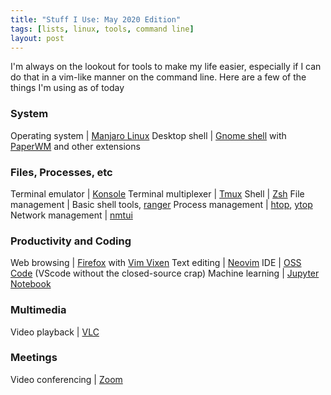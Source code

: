 ```yaml
---
title: "Stuff I Use: May 2020 Edition"
tags: [lists, linux, tools, command line]
layout: post
---
```


I'm always on the lookout for tools to make my life easier, especially if I can do that in a vim-like manner on the command line. Here are a few of the things I'm using as of today

### System

Operating system          | [Manjaro Linux](http://manjaro.org/)
Desktop shell             | [Gnome shell](http://www.gnome.org) with [PaperWM](https://github.com/paperwm/PaperWM) and other extensions

### Files, Processes, etc

Terminal emulator         | [Konsole](https://konsole.kde.org/)
Terminal multiplexer      | [Tmux](https://github.com/tmux/tmux/wiki)
Shell                     | [Zsh](https://en.wikipedia.org/wiki/Z_shell)
File management           | Basic shell tools, [ranger](https://github.com/ranger/ranger)
Process management        | [htop](https://hisham.hm/htop/), [ytop](https://github.com/cjbassi/ytop)
Network management        | [nmtui](https://developer.gnome.org/NetworkManager/stable/nmtui.html)

### Productivity and Coding

Web browsing              | [Firefox](https://www.mozilla.org/en-US/firefox/) with [Vim Vixen](https://github.com/ueokande/vim-vixen)
Text editing              | [Neovim](https://neovim.io/)
IDE                       | [OSS Code](https://stackoverflow.com/questions/53867739/differences-between-code-oss-and-visual-studio-code) (VScode without the closed-source crap)
Machine learning          | [Jupyter Notebook](https://jupyter.org/)

### Multimedia

Video playback            | [VLC](https://www.videolan.org/index.html)

### Meetings

Video conferencing        | [Zoom](http://www.zoom.us)
